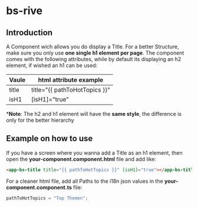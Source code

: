 # bs-rive

## Introduction

A Component wich allows you do display a Title. For a better Structure, make sure you only use **one single h1 element per page**. The component comes with the following attributes, while by default its displaying an h2 element, if wished an h1 can be used:

| Vaule | html attribute example        |
| ----- | ----------------------------- |
| title | title="{{ pathToHotTopics }}" |
| isH1  | [isH1]="true"                 |

\***Note**: The h2 and h1 element will have the **same style**, the difference is only for the better hierarchy

## Example on how to use

If you have a screen where you wanna add a Title as an h1 element, then open the **your-component.component.html** file and add like:

```html
<app-bs-title title="{{ pathToHotTopics }}" [isH1]="true"></app-bs-title>
```

For a cleaner html file, add all Paths to the i18n json values in the **your-component.component.ts** file:

```ts
pathToHotTopics = "Top Themen";
```
